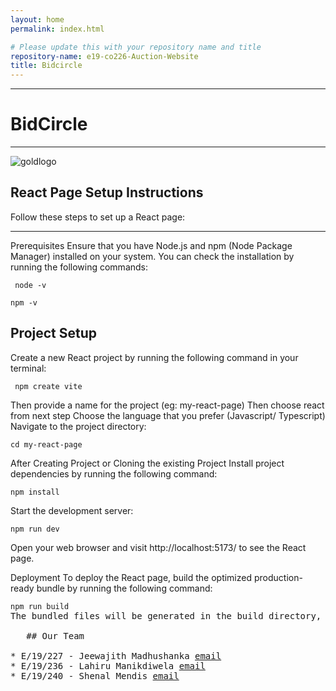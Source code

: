 ```yaml
---
layout: home
permalink: index.html

# Please update this with your repository name and title
repository-name: e19-co226-Auction-Website
title: Bidcircle
---
```


[comment]: # "This is the standard layout for the project, but you can clean this and use your own template"

___
# BidCircle
___

![goldlogo](https://github.com/cepdnaclk/e19-co226-Auction-Website/assets/115687865/f023c78e-84ea-449b-bfc5-3690a12c3817)


## React Page Setup Instructions
Follow these steps to set up a React page:
___
Prerequisites
Ensure that you have Node.js and npm (Node Package Manager) installed on your system. You can check the installation by running the following commands:
 <pre><code> node -v</code></pre>
  <pre><code>npm -v</code></pre>
## Project Setup
Create a new React project by running the following command in your terminal:

 <pre><code> npm create vite</code></pre>
Then provide a name for the project (eg: my-react-page)
Then choose react from next step
Choose the language that you prefer (Javascript/ Typescript)
Navigate to the project directory:

  <pre><code>cd my-react-page</code></pre>
After Creating Project or Cloning the existing Project
Install project dependencies by running the following command:

  <pre><code>npm install</code></pre>
Start the development server:

  <pre><code>npm run dev</code></pre>
Open your web browser and visit http://localhost:5173/ to see the React page.

  


Deployment
To deploy the React page, build the optimized production-ready bundle by running the following command:
  <pre><code>npm run build</code>
The bundled files will be generated in the build directory, which can be deployed to a web server.

   ## Our Team

* E/19/227 - Jeewajith Madhushanka <a href="e19227@eng.pdn.ac.lk">email</a>
* E/19/236 - Lahiru Manikdiwela <a href="e19236@eng.pdn.ac.lk">email</a>
* E/19/240 - Shenal Mendis <a href = "e19236@eng.pdn.ac.lk">email</a>
